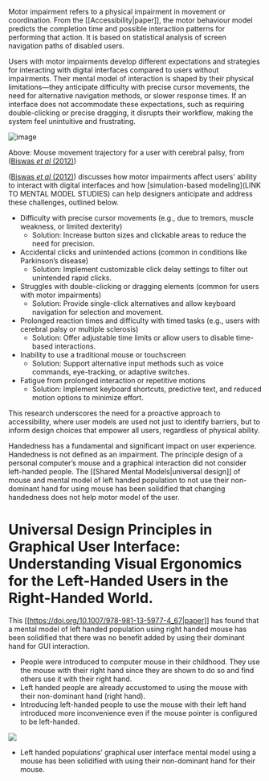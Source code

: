 Motor impairment refers to a physical impairment in movement or coordination. From the [[Accessibility|paper]], the motor behaviour model predicts the completion time and possible interaction patterns for performing that action. It is based on statistical analysis of screen navigation paths of disabled users.

Users with motor impairments develop different expectations and strategies for interacting with digital interfaces compared to users without impairments. Their mental model of interaction is shaped by their physical limitations—they anticipate difficulty with precise cursor movements, the need for alternative navigation methods, or slower response times. If an interface does not accommodate these expectations, such as requiring double-clicking or precise dragging, it disrupts their workflow, making the system feel unintuitive and frustrating.

![image](https://github.com/user-attachments/assets/2e087d6c-c8dc-4af5-934d-6ab3dbda23ad)

Above: Mouse movement trajectory for a user with cerebral palsy, from ([Biswas *et al* (2012)]([https://doi.org/10.1080/10447318.2011.565718](https://doi.org/10.1080/10447318.2011.565718)))


([Biswas *et al* (2012)](https://doi.org/10.1080/10447318.2011.565718)) discusses how motor impairments affect users' ability to interact with digital interfaces and how [simulation-based modeling](LINK TO MENTAL MODEL STUDIES) can help designers anticipate and address these challenges, outlined below.

- Difficulty with precise cursor movements (e.g., due to tremors, muscle weakness, or limited dexterity)
	- Solution: Increase button sizes and clickable areas to reduce the need for precision.
- Accidental clicks and unintended actions (common in conditions like Parkinson’s disease)
	- Solution: Implement customizable click delay settings to filter out unintended rapid clicks.
- Struggles with double-clicking or dragging elements (common for users with motor impairments)
	- Solution: Provide single-click alternatives and allow keyboard navigation for selection and movement.
- Prolonged reaction times and difficulty with timed tasks (e.g., users with cerebral palsy or multiple sclerosis)
	- Solution: Offer adjustable time limits or allow users to disable time-based interactions.
- Inability to use a traditional mouse or touchscreen
	- Solution: Support alternative input methods such as voice commands, eye-tracking, or adaptive switches.
- Fatigue from prolonged interaction or repetitive motions
	- Solution: Implement keyboard shortcuts, predictive text, and reduced motion options to minimize effort.

This research underscores the need for a proactive approach to accessibility, where user models are used not just to identify barriers, but to inform design choices that empower all users, regardless of physical ability.

Handedness has a fundamental and significant impact on user experience. Handedness is not defined as an impairment. The principle design of a personal computer’s mouse and a graphical interaction did not consider left-handed people. The [[Shared Mental Models|universal design]] of mouse and mental model of left handed population to not use their non-dominant hand for using mouse has been solidified that changing handedness does not help motor model of the user.

# Universal Design Principles in Graphical User Interface: Understanding Visual Ergonomics for the Left-Handed Users in the Right-Handed World.

This [[https://doi.org/10.1007/978-981-13-5977-4_67|paper]] has found that a mental model of left handed population using right handed mouse has been solidified that there was no benefit added by using their dominant hand for GUI interaction. 
- People were introduced to computer mouse in their childhood. They use the mouse with their right hand since they are shown to do so and find others use it with their right hand.
- Left handed people are already accustomed to using the mouse with their non-dominant hand (right hand).
- Introducing left-handed people to use the mouse with their left hand introduced more inconvenience even if the mouse pointer is configured to be left-handed.

![](https://lh7-rt.googleusercontent.com/docsz/AD_4nXeqfgUrnXT_VoA3sUO90v1RxzY0Q1MoNvcGNFWtWmofA0lahmltqkjsR7RmjBAAeA-IFDee1W3k3d-_SnduVz_PrRZPJ9vTdMO2uU2g8YXGpbzH27OK8xt6cm3XQbh6T8ovKPyj4g?key=InPcM8oBWM0qEjlRW5SFMn1x)

- Left handed populations’ graphical user interface mental model using a mouse has been solidified with using their non-dominant hand for their mouse.